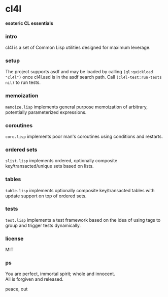 # cl4l
#### esoteric CL essentials

### intro
cl4l is a set of Common Lisp utilities designed for maximum leverage.

### setup
The project supports asdf and may be loaded by calling ```(ql:quickload "cl4l")``` once cl4l.asd is in the asdf search path. Call ```(cl4l-test:run-tests nil)``` to run tests.

### memoization
```memoize.lisp``` implements general purpose memoization of arbitrary, potentially parameterized expressions.

### coroutines
```coro.lisp``` implements poor man's coroutines using conditions and restarts.

### ordered sets
```slist.lisp``` implements ordered, optionally composite key/transacted/unique sets based on lists.

### tables
```table.lisp``` implements optionally composite key/transacted tables with update support on top of ordered sets.

### tests
```test.lisp``` implements a test framework based on the idea of using tags to group and trigger tests dynamically.

### license
MIT

### ps
You are perfect, immortal spirit; whole and innocent.<br/>
All is forgiven and released.

peace, out<br/>
